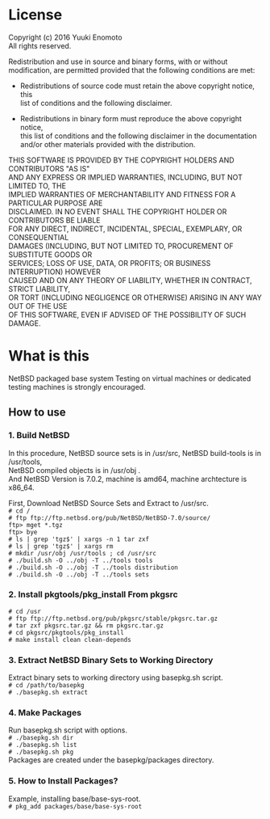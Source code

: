 # License
Copyright (c) 2016 Yuuki Enomoto  
All rights reserved.  
  
Redistribution and use in source and binary forms, with or without  
modification, are permitted provided that the following conditions are met:  
  
* Redistributions of source code must retain the above copyright notice, this  
  list of conditions and the following disclaimer.  
  
* Redistributions in binary form must reproduce the above copyright notice,  
  this list of conditions and the following disclaimer in the documentation  
  and/or other materials provided with the distribution.  
  
THIS SOFTWARE IS PROVIDED BY THE COPYRIGHT HOLDERS AND CONTRIBUTORS "AS IS"  
AND ANY EXPRESS OR IMPLIED WARRANTIES, INCLUDING, BUT NOT LIMITED TO, THE  
IMPLIED WARRANTIES OF MERCHANTABILITY AND FITNESS FOR A PARTICULAR PURPOSE ARE  
DISCLAIMED. IN NO EVENT SHALL THE COPYRIGHT HOLDER OR CONTRIBUTORS BE LIABLE  
FOR ANY DIRECT, INDIRECT, INCIDENTAL, SPECIAL, EXEMPLARY, OR CONSEQUENTIAL  
DAMAGES (INCLUDING, BUT NOT LIMITED TO, PROCUREMENT OF SUBSTITUTE GOODS OR  
SERVICES; LOSS OF USE, DATA, OR PROFITS; OR BUSINESS INTERRUPTION) HOWEVER  
CAUSED AND ON ANY THEORY OF LIABILITY, WHETHER IN CONTRACT, STRICT LIABILITY,  
OR TORT (INCLUDING NEGLIGENCE OR OTHERWISE) ARISING IN ANY WAY OUT OF THE USE  
OF THIS SOFTWARE, EVEN IF ADVISED OF THE POSSIBILITY OF SUCH DAMAGE.  
# What is this
NetBSD packaged base system 
Testing on virtual machines or dedicated testing machines is strongly encouraged.
## How to use
### 1. Build NetBSD
In this procedure, NetBSD source sets is in /usr/src, NetBSD build-tools is in /usr/tools,  
NetBSD compiled objects is in /usr/obj .  
And NetBSD Version is 7.0.2, machine is amd64, machine archtecture is x86\_64.  
  
First, Download NetBSD Source Sets and Extract to /usr/src.  
```# cd /```  
```# ftp ftp://ftp.netbsd.org/pub/NetBSD/NetBSD-7.0/source/```  
```ftp> mget *.tgz```  
```ftp> bye```  
```# ls | grep 'tgz$' | xargs -n 1 tar zxf```  
```# ls | grep 'tgz$' | xargs rm```  
```# mkdir /usr/obj /usr/tools ; cd /usr/src```  
```# ./build.sh -O ../obj -T ../tools tools```  
```# ./build.sh -O ../obj -T ../tools distribution```  
```# ./build.sh -O ../obj -T ../tools sets```

### 2. Install pkgtools/pkg_install From pkgsrc
```# cd /usr```  
```# ftp ftp://ftp.netbsd.org/pub/pkgsrc/stable/pkgsrc.tar.gz```  
```# tar zxf pkgsrc.tar.gz && rm pkgsrc.tar.gz```  
```# cd pkgsrc/pkgtools/pkg_install```  
```# make install clean clean-depends```

### 3. Extract NetBSD Binary Sets to Working Directory
Extract binary sets to working directory using basepkg.sh script.  
```# cd /path/to/basepkg```  
```# ./basepkg.sh extract```

### 4. Make Packages
Run basepkg.sh script with options.  
```# ./basepkg.sh dir```  
```# ./basepkg.sh list```  
```# ./basepkg.sh pkg```  
Packages are created under the basepkg/packages directory.

### 5. How to Install Packages?
Example, installing base/base-sys-root.  
```# pkg_add packages/base/base-sys-root```
